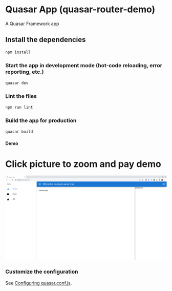 # Quasar App (quasar-router-demo)

A Quasar Framework app

## Install the dependencies
```bash
npm install
```

### Start the app in development mode (hot-code reloading, error reporting, etc.)
```bash
quasar dev
```

### Lint the files
```bash
npm run lint
```

### Build the app for production
```bash
quasar build
```

#### Demo

# Click picture to zoom and pay demo

[![Watch the video](src/demo.png)](https://raw.githubusercontent.com/alexxsub/quasar-router-demo/master/src/demo.webm)




### Customize the configuration
See [Configuring quasar.conf.js](https://quasar.dev/quasar-cli/quasar-conf-js).
